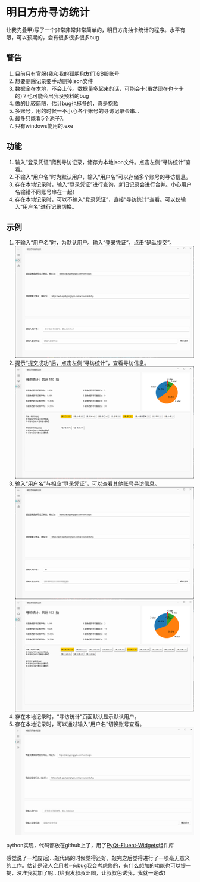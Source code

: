 # 明日方舟寻访统计

让我先叠甲)写了一个非常非常非常简单的，明日方舟抽卡统计的程序。水平有限，可以预期的，会有很多很多很多bug

## 警告
1. 目前只有官服(我和我的狐朋狗友们没B服账号
2. 想要删除记录要手动删掉json文件
3. 数据全在本地，不会上传。数据量多起来的话，可能会卡(虽然现在也卡卡的)？也可能会出我没预料的bug
4. 做的比较简陋，估计bug也挺多的，真是抱歉
5. 多账号，用的时候一不小心各个账号的寻访记录会串...
6. 最多只能看5个池子7.
7. 只有windows能用的.exe

## 功能
1. 输入“登录凭证”爬到寻访记录，储存为本地json文件。点击左侧“寻访统计”查看。
2. 不输入“用户名”时为默认用户，输入“用户名”可以存储多个账号的寻访信息。
3. 存在本地记录时，输入“登录凭证”进行查询，新旧记录会进行合并。小心用户名输错不同账号串在一起）
4. 存在本地记录时，可以不输入“登录凭证”，直接“寻访统计”查看。可以仅输入“用户名”进行记录切换。

## 示例
1. 不输入“用户名”时，为默认用户。输入“登录凭证”，点击“确认提交”。
![p1](./example/p1.png "p1")
2. 提示“提交成功”后，点击左侧“寻访统计”，查看寻访信息。
![p2](./example/p2.png "p2")
3. 输入“用户名”与相应“登录凭证”，可以查看其他账号寻访信息。
![p3](./example/p3.png "p3")
![p4](./example/p4.png "p4")
4. 存在本地记录时，“寻访统计”页面默认显示默认用户。
5. 存在本地记录时，可以通过输入“用户名”切换账号查看。
![g1](./example/g1.gif "g1")





python实现，代码都放在github上了，用了[PyQt-Fluent-Widgets](https://github.com/zhiyiYo/PyQt-Fluent-Widgets)组件库

感觉说了一堆废话)...敲代码的时候觉得还好，敲完之后觉得进行了一项毫无意义的工作。估计是没人会用啦~有bug我会考虑修的，有什么想加的功能也可以提一提，没准我就加了呢...(给我发叔叔涩图，让叔叔色诱我，我就一定改!
